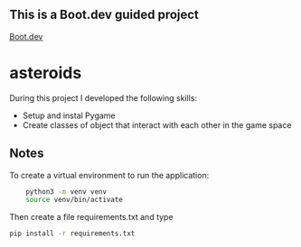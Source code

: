 ## This is a Boot.dev guided project ##
<a href="www.boot.dev">Boot.dev</a>
# asteroids
During this project I developed the following skills:
- Setup and instal Pygame
- Create classes of object that interact with each other in the game space

## Notes
To create a virtual environment to run the application:
```sh
    python3 -m venv venv
    source venv/bin/activate
```

Then create a file requirements.txt and type
```sh
pip install -r requirements.txt
```
